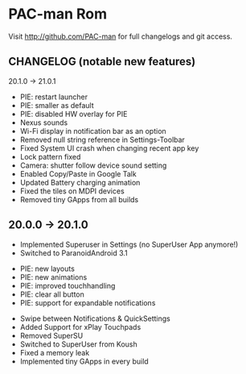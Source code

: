 PAC-man Rom
===============

Visit http://github.com/PAC-man for full changelogs and git access.

CHANGELOG (notable new features)
---------

20.1.0 -> 21.0.1
 
* PIE: restart launcher 
* PIE: smaller as default 
* PIE: disabled HW overlay for PIE
* Nexus sounds
* Wi-Fi display in notification bar as an option
* Removed null string reference in Settings-Toolbar
* Fixed System UI crash when changing recent app key
* Lock pattern fixed
* Camera: shutter follow device sound setting
* Enabled Copy/Paste in Google Talk
* Updated Battery charging animation
* Fixed the tiles on MDPI devices
* Removed tiny GApps from all builds

## 20.0.0 -> 20.1.0

* Implemented Superuser in Settings (no SuperUser App anymore!)
* Switched to ParanoidAndroid 3.1
- PIE: new layouts
- PIE: new animations
- PIE: improved touchhandling
- PIE: clear all button
- PIE: support for expandable notifications
* Swipe between Notifications & QuickSettings
* Added Support for xPlay Touchpads
* Removed SuperSU
* Switched to SuperUser from Koush
* Fixed a memory leak
* Implemented tiny GApps in every build
